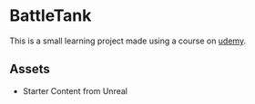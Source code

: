 # BattleTank

This is a small learning project made using a course on [udemy](https://www.udemy.com/unrealcourse/learn/v4/overview).


## Assets
* Starter Content from Unreal

